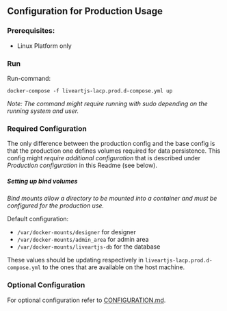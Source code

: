 ## Configuration for Production Usage

### Prerequisites:
* Linux Platform only

### Run

Run-command:
```shell
docker-compose -f liveartjs-lacp.prod.d-compose.yml up
```
_Note: The command might require running with sudo depending on the running system and user._

### Required Configuration

The only difference between the production config and the base config is that the production one defines volumes required for data persistence.
This config might _require additional configuration_ that is described under _Production configuration_ in this Readme (see below).

##### Setting up bind volumes

_Bind mounts allow a directory to be mounted into a container and must be configured for the production use._

Default configuration:
* `/var/docker-mounts/designer` for designer
* `/var/docker-mounts/admin_area` for admin area
* `/var/docker-mounts/liveartjs-db` for the database

These values should be updating respectively in `liveartjs-lacp.prod.d-compose.yml` to the ones that are available on the host machine.
 
### Optional Configuration

For optional configuration refer to [CONFIGURATION.md](https://github.com/liveart/lajs-docker-compose/blob/master/CONFIGURATION.md).
